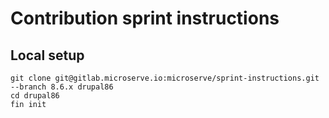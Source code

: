 # Contribution sprint instructions

## Local setup

```
git clone git@gitlab.microserve.io:microserve/sprint-instructions.git --branch 8.6.x drupal86
cd drupal86
fin init
```
